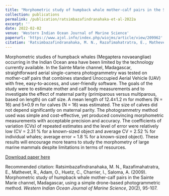 ```yaml
---
title: "Morphometric study of humpback whale mother-calf pairs in the Sainte Marie channel, Madagascar, using a simple drone-based photogrammetric method"
collection: publications
permalink: /publication/ratsimbazafindranahaka-et-al-2022a
excerpt: ''
date: 2022-02-02
venue: 'Western Indian Ocean Journal of Marine Science'
paperurl: 'https://www.ajol.info/index.php/wiojms/article/view/209962'
citation: 'Ratsimbazafindranahaka, M. N., Razafimahatratra, E., Mathevet, R., Adam, O., Huetz, C., Charrier, I., Saloma, A. (2022). Morphometric study of humpback whale mother-calf pairs in the Sainte Marie channel, Madagascar, using a simple drone-based photogrammetric method. <i>Western Indian Ocean Journal of Marine Science</i>, 20(2), 95-107.'
---
```

Morphometric studies of humpback whales (Megaptera novaeangliae) occurring in the Indian Ocean area have been limited by the technology currently available. In the Sainte Marie channel, Madagascar, straightforward aerial single-camera photogrammetry was tested on mother-calf pairs that combines standard Unoccupied Aerial Vehicle (UAV) with free, easy-to-access, and user-friendly software. The goals of the study were to estimate mother and calf body measurements and to investigate the effect of maternal parity (primiparous versus multiparous, based on length) on calf size. A mean length of 12.4±1.2 m for mothers (N = 16) and 5±0.9 m for calves (N = 16) was estimated. The size of calves did not depend significantly on maternal parity. The photogrammetry method used was simple and cost-effective, yet produced convincing morphometric measurements with acceptable precision and accuracy. The coefficients of variation (CVs) of repeated estimates and the level of error were relatively low (CV = 2.31 % for a known-sized object and average CV = 2.52 % for individual whales; average error = 1.8 % for a known-sized object). These results will encourage more teams to study the morphometry of large marine mammals despite limitations in terms of resources.

[Download paper here](https://www.ajol.info/index.php/wiojms/article/view/209962/208301)

Recommended citation: Ratsimbazafindranahaka, M. N., Razafimahatratra, E., Mathevet, R., Adam, O., Huetz, C., Charrier, I., Saloma, A. (2009). Morphometric study of humpback whale mother-calf pairs in the Sainte Marie channel, Madagascar, using a simple drone-based photogrammetric method. <i>Western Indian Ocean Journal of Marine Science</i>, 20(2), 95-107.

